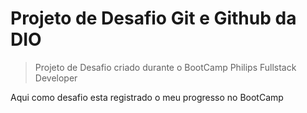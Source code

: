 # Projeto de Desafio Git e Github da DIO

> Projeto de Desafio criado durante o BootCamp Philips Fullstack Developer

Aqui como desafio esta registrado o meu progresso no BootCamp
